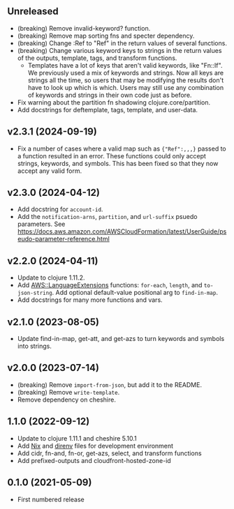## Unreleased

- (breaking) Remove invalid-keyword? function.
- (breaking) Remove map sorting fns and specter dependency.
- (breaking) Change :Ref to "Ref" in the return values of several
  functions.
- (breaking) Change various keyword keys to strings in the return values
  of the outputs, template, tags, and transform functions.
  - Templates have a lot of keys that aren't valid keywords,
    like "Fn::If". We previously used a mix of keywords and strings.
    Now all keys are strings all the time, so users that may be
    modifying the results don't have to look up which is which.
    Users may still use any combination of keywords and strings in their
    own code just as before.
- Fix warning about the partition fn shadowing clojure.core/partition.
- Add docstrings for deftemplate, tags, template, and user-data.

## v2.3.1 (2024-09-19)

- Fix a number of cases where a valid map such as `{"Ref":,,,}` passed to a function resulted in an error. These functions could only accept strings, keywords, and symbols. This has been fixed so that they now accept any valid form.

## v2.3.0 (2024-04-12)

- Add docstring for `account-id`.
- Add the `notification-arns`, `partition`, and `url-suffix` psuedo parameters. See https://docs.aws.amazon.com/AWSCloudFormation/latest/UserGuide/pseudo-parameter-reference.html

## v2.2.0 (2024-04-11)

- Update to clojure 1.11.2.
- Add [AWS::LanguageExtensions](https://docs.aws.amazon.com/AWSCloudFormation/latest/UserGuide/transform-aws-languageextensions.html) functions: `for-each`, `length`, and `to-json-string`. Add optional default-value positional arg to `find-in-map`.
- Add docstrings for many more functions and vars.

## v2.1.0 (2023-08-05)

- Update find-in-map, get-att, and get-azs to turn
  keywords and symbols into strings.

## v2.0.0 (2023-07-14)

- (breaking) Remove `import-from-json`, but add it to the README.
- (breaking) Remove `write-template`.
- Remove dependency on cheshire.

## 1.1.0 (2022-09-12)

* Update to clojure 1.11.1 and cheshire 5.10.1
* Add [Nix](https://nixos.org/) and [direnv](https://direnv.net/) files for development environment
* Add cidr, fn-and, fn-or, get-azs, select, and transform functions
* Add prefixed-outputs and cloudfront-hosted-zone-id

## 0.1.0 (2021-05-09)

* First numbered release

